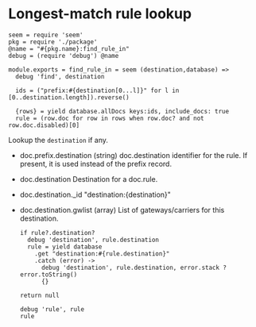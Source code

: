 Longest-match rule lookup
=========================

    seem = require 'seem'
    pkg = require './package'
    @name = "#{pkg.name}:find_rule_in"
    debug = (require 'debug') @name

    module.exports = find_rule_in = seem (destination,database) =>
      debug 'find', destination

      ids = ("prefix:#{destination[0...l]}" for l in [0..destination.length]).reverse()

      {rows} = yield database.allDocs keys:ids, include_docs: true
      rule = (row.doc for row in rows when row.doc? and not row.doc.disabled)[0]

Lookup the `destination` if any.

* doc.prefix.destination (string) doc.destination identifier for the rule. If present, it is used instead of the prefix record.
* doc.destination Destination for a doc.rule.
* doc.destination._id "destination:{destination}"
* doc.destination.gwlist (array) List of gateways/carriers for this destination.

      if rule?.destination?
        debug 'destination', rule.destination
        rule = yield database
          .get "destination:#{rule.destination}"
          .catch (error) ->
            debug 'destination', rule.destination, error.stack ? error.toString()
            {}

      return null

      debug 'rule', rule
      rule
